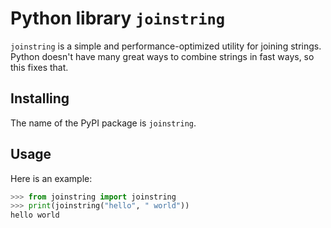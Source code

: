 # Python library `joinstring`

`joinstring` is a simple and performance-optimized utility for joining strings.
Python doesn't have many great ways to combine strings in fast ways, so this fixes that.

## Installing

The name of the PyPI package is `joinstring`.

## Usage

Here is an example:

```python
>>> from joinstring import joinstring
>>> print(joinstring("hello", " world"))
hello world
```
